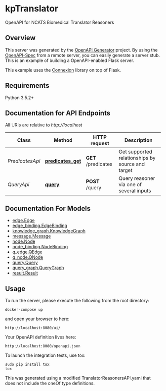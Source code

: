 # kpTranslator
OpenAPI for NCATS Biomedical Translator Reasoners

## Overview
This server was generated by the [OpenAPI Generator](https://openapi-generator.tech) project. By using the
[OpenAPI-Spec](https://openapis.org) from a remote server, you can easily generate a server stub.  This
is an example of building a OpenAPI-enabled Flask server.

This example uses the [Connexion](https://github.com/zalando/connexion) library on top of Flask.

## Requirements
Python 3.5.2+

## Documentation for API Endpoints

All URIs are relative to *http://localhost*

Class | Method | HTTP request | Description
------------ | ------------- | ------------- | -------------
*PredicatesApi* | [**predicates_get**](docs/PredicatesApi.md#predicates_get) | **GET** /predicates | Get supported relationships by source and target
*QueryApi* | [**query**](docs/QueryApi.md#query) | **POST** /query | Query reasoner via one of several inputs


## Documentation For Models

 - [edge.Edge](docs/Edge.md)
 - [edge_binding.EdgeBinding](docs/EdgeBinding.md)
 - [knowledge_graph.KnowledgeGraph](docs/KnowledgeGraph.md)
 - [message.Message](docs/Message.md)
 - [node.Node](docs/Node.md)
 - [node_binding.NodeBinding](docs/NodeBinding.md)
 - [q_edge.QEdge](docs/QEdge.md)
 - [q_node.QNode](docs/QNode.md)
 - [query.Query](docs/Query.md)
 - [query_graph.QueryGraph](docs/QueryGraph.md)
 - [result.Result](docs/Result.md)

## Usage
To run the server, please execute the following from the root directory:

```
docker-compose up
```

and open your browser to here:

```
http://localhost:8080/ui/
```

Your OpenAPI definition lives here:

```
http://localhost:8080/openapi.json
```

To launch the integration tests, use tox:
```
sudo pip install tox
tox
```

This was generated using a modified TranslatorReasonersAPI.yaml that does not include the oneOf type definitions.